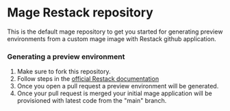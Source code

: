 # Mage Restack repository

This is the default mage repository to get you started for generating preview environments from a custom mage image with Restack github application.

### Generating a preview environment

1. Make sure to fork this repository.
2. Follow steps in the [official Restack documentation](https://www.restack.io/docs/mage)
3. Once you open a pull request a preview environment will be generated.
4. Once your pull request is merged your initial mage application will be provisioned with latest code from the "main" branch.


